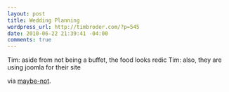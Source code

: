 ```yaml
--- 
layout: post
title: Wedding Planning
wordpress_url: http://timbroder.com/?p=545
date: 2010-06-22 21:39:41 -04:00
comments: true
---
```

Tim:  aside from not being a buffet, the food looks redic
Tim: also, they are using joomla for their site

via <a href="http://maybe-not.net/post/726385577">maybe-not</a>.
